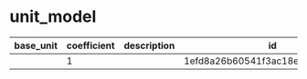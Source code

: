 # unit_model
|base_unit|coefficient|description|id|is_error|name|
|--|--|--|--|--|--|
||1||1efd8a26b60541f3ac18eb3ad8c7783e|True|грамм|